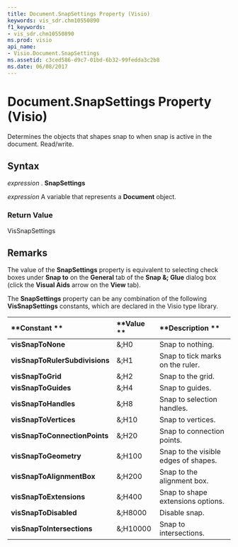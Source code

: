 ```yaml
---
title: Document.SnapSettings Property (Visio)
keywords: vis_sdr.chm10550890
f1_keywords:
- vis_sdr.chm10550890
ms.prod: visio
api_name:
- Visio.Document.SnapSettings
ms.assetid: c3ced586-d9c7-01bd-6b32-99fedda3c2b8
ms.date: 06/08/2017
---
```



# Document.SnapSettings Property (Visio)

Determines the objects that shapes snap to when snap is active in the document. Read/write.


## Syntax

 _expression_ . **SnapSettings**

 _expression_ A variable that represents a **Document** object.


### Return Value

VisSnapSettings


## Remarks

The value of the **SnapSettings** property is equivalent to selecting check boxes under **Snap to** on the **General** tab of the **Snap &; Glue** dialog box (click the **Visual Aids** arrow on the **View** tab).

The **SnapSettings** property can be any combination of the following **VisSnapSettings** constants, which are declared in the Visio type library.



|**Constant **|**Value **|**Description **|
|:-----|:-----|:-----|
| **visSnapToNone**|&;H0 |Snap to nothing. |
| **visSnapToRulerSubdivisions**|&;H1 |Snap to tick marks on the ruler. |
| **visSnapToGrid**|&;H2 |Snap to the grid. |
| **visSnapToGuides**|&;H4 |Snap to guides. |
| **visSnapToHandles**|&;H8 |Snap to selection handles. |
| **visSnapToVertices**|&;H10 |Snap to vertices. |
| **visSnapToConnectionPoints**|&;H20 |Snap to connection points. |
| **visSnapToGeometry**|&;H100 |Snap to the visible edges of shapes. |
| **visSnapToAlignmentBox**|&;H200 |Snap to the alignment box. |
| **visSnapToExtensions**|&;H400 |Snap to shape extensions options. |
| **visSnapToDisabled**|&;H8000 |Disable snap. |
| **visSnapToIntersections**|&;H10000 |Snap to intersections. |

